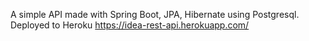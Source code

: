 A simple API made with Spring Boot, JPA, Hibernate using Postgresql.
Deployed to Heroku https://idea-rest-api.herokuapp.com/
